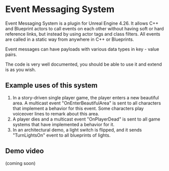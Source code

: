 Event Messaging System
=====================

Event Messaging System is a plugin for Unreal Engine 4.26. It allows C++ and Blueprint actors to call events on each other without having soft or hard reference links, but instead by using actor tags and class filters. All events are called in a static way from anywhere in C++ or Blueprints.

Event messages can have payloads with various data types in key - value pairs.

The code is very well documented, you should be able to use it and extend is as you wish.

## Example uses of this system

1. In a story-driven single player game, the player enters a new beautiful area. A multicast event "OnEnterBeautifulArea" is sent to all characters that implement a behavior for this event. Some characters play voiceover lines to remark about this area.
2. A player dies and a multicast event "OnPlayerDead" is sent to all game systems that have implemented a behavior for it.
3. In an architectural demo, a light switch is flipped, and it sends "TurnLightsOn" event to all blueprints of lights.

## Demo video

(coming soon)